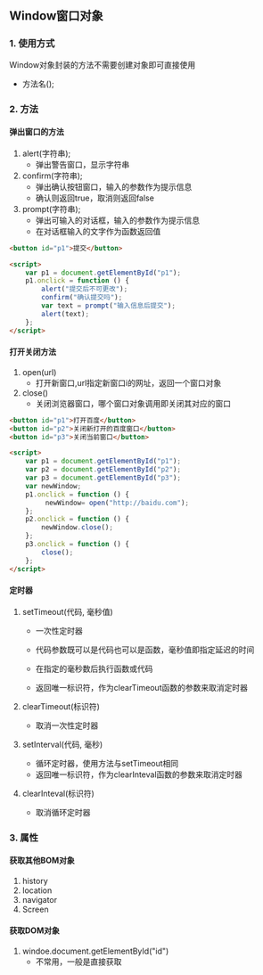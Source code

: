 ## Window窗口对象

### 1. 使用方式

Window对象封装的方法不需要创建对象即可直接使用

- 方法名();

### 2. 方法

#### 弹出窗口的方法

1. alert(字符串);
   - 弹出警告窗口，显示字符串
2. confirm(字符串);
   - 弹出确认按钮窗口，输入的参数作为提示信息
   - 确认则返回true，取消则返回false
3. prompt(字符串);
   - 弹出可输入的对话框，输入的参数作为提示信息
   - 在对话框输入的文字作为函数返回值

```html
<button id="p1">提交</button>

<script>
    var p1 = document.getElementById("p1");
    p1.onclick = function () {
        alert("提交后不可更改");
        confirm("确认提交吗");
        var text = prompt("输入信息后提交");
        alert(text);
    };
</script>
```

#### 打开关闭方法

1. open(url)
   - 打开新窗口,url指定新窗口i的网址，返回一个窗口对象
2. close()
   - 关闭浏览器窗口，哪个窗口对象调用即关闭其对应的窗口

```html
<button id="p1">打开百度</button>
<button id="p2">关闭新打开的百度窗口</button>
<button id="p3">关闭当前窗口</button>

<script>
    var p1 = document.getElementById("p1");
    var p2 = document.getElementById("p2");
    var p3 = document.getElementById("p3");
    var newWindow;
    p1.onclick = function () {
         newWindow= open("http://baidu.com");
    };
    p2.onclick = function () {
        newWindow.close();
    };
    p3.onclick = function () {
        close();
    };
</script>
```

#### 定时器

1. setTimeout(代码, 毫秒值)

   - 一次性定时器

   - 代码参数既可以是代码也可以是函数，毫秒值即指定延迟的时间

   - 在指定的毫秒数后执行函数或代码
   - 返回唯一标识符，作为clearTimeout函数的参数来取消定时器

2. clearTimeout(标识符)

   - 取消一次性定时器

3. setInterval(代码, 毫秒)

   - 循环定时器，使用方法与setTimeout相同
   - 返回唯一标识符，作为clearInteval函数的参数来取消定时器

4. clearInteval(标识符)

   - 取消循环定时器

### 3. 属性

#### 获取其他BOM对象

1. history
2. location
3. navigator
4. Screen

#### 获取DOM对象

1. windoe.document.getElementById("id")
   - 不常用，一般是直接获取

